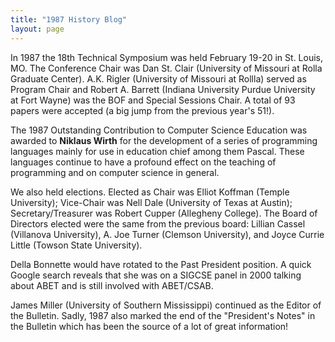 ```yaml
---
title: "1987 History Blog"
layout: page
---
```


In 1987 the 18th Technical Symposium was held February 19-20 in St.
Louis, MO. The Conference Chair was Dan St. Clair (University of
Missouri at Rolla Graduate Center). A.K. Rigler (University of Missouri
at Rollla) served as Program Chair and Robert A. Barrett (Indiana
University Purdue University at Fort Wayne) was the BOF and Special
Sessions Chair. A total of 93 papers were accepted (a big jump from the
previous year's 51!).

The 1987 Outstanding Contribution to Computer Science Education was
awarded to **Niklaus Wirth** for the development of a series of
programming languages mainly for use in education chief among them
Pascal. These languages continue to have a profound effect on the
teaching of programming and on computer science in general.

We also held elections. Elected as Chair was Elliot Koffman (Temple
University); Vice-Chair was Nell Dale (University of Texas at Austin);
Secretary/Treasurer was Robert Cupper (Allegheny College). The Board of
Directors elected were the same from the previous board: Lillian Cassel
(Villanova University), A. Joe Turner (Clemson University), and Joyce
Currie Little (Towson State University).

Della Bonnette would have rotated to the Past President position. A
quick Google search reveals that she was on a SIGCSE panel in 2000
talking about ABET and is still involved with ABET/CSAB.

James Miller (University of Southern Mississippi) continued as the
Editor of the Bulletin. Sadly, 1987 also marked the end of the
"President's Notes" in the Bulletin which has been the source of a lot
of great information!